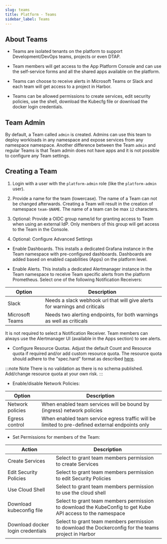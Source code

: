 ```yaml
---
slug: teams
title: Platform - Teams
sidebar_label: Teams
---
```


<!-- ![Console: Teams](../../img/platform-teams.png) -->

## About Teams

- Teams are isolated tenants on the platform to support Development/DevOps teams, projects or even DTAP.

- Team members will get access to the App Platform Console and can use the self-service forms and all the shared apps available on the platform.

- Teams can choose to receive alerts in Microsoft Teams or Slack and each team will get access to a project in Harbor.

- Teams can be allowed permissions to create services, edit security policies, use the shell, download the Kubecfg file or download the docker login credentials.

## Team Admin

By default, a Team called `admin` is created. Admins can use this team to deploy workloads in any namespace and expose services from any namespace namespace. Another difference between the Team `admin` and regular Teams is that Team admin does not have apps and it is not possible to configure any Team settings.

## Creating a Team

1. Login with a user with the `platform-admin` role (like the `platform-admin` user).

2. Provide a name for the team (lowercase). The name of a Team can not be changed afterwards. Creating a Team will result in the creation of namespace `team-$NAME`. The name of a team can be max `12` characters.

3. Optional: Provide a OIDC group name/id for granting access to Team when using an external IdP. Only members of this group will get access to the Team in the Console.

4. Optional: Configure Advanced Settings

- Enable Dashboards. This installs a dedicated Grafana instance in the Team namespace with pre-configured dashboards. Dashboards are added based on enabled capabilities (Apps) on the platform level.

- Enable Alerts. This installs a dedicated Alertmanager instance in the Team namespace to receive Team specific alerts from the platform Prometheus. Select one of the following Notification Receivers:

| Option           | Description                                                                      |
| ---------------- | -------------------------------------------------------------------------------- |
| Slack            | Needs a slack webhook url that will give alerts for warnings and criticals       |
| Microsoft Teams  | Needs two alerting endpoints, for both warnings as well as criticals             |

It is not required to select a Notification Receiver. Team members can always use the Alertmanager UI (available in the Apps section) to see alerts.

- Configure Resource Quotas. Adjust the default Count and Resource quota if required and/or add custom resource quota. The resource quota should adhere to the "spec.hard" format as described [here](https://kubernetes.io/docs/concepts/policy/resource-quotas/).

:::note Note
There is no validation as there is no schema published. Add/change resource quota at your own risk.
:::

- Enable/disable Network Policies:

| Option           | Description                                                                            |
| ---------------- | -------------------------------------------------------------------------------------- |
| Network policies | When enabled team services will be bound by (ingress) network policies                 |
| Egress control   | When enabled team service egress traffic will be limited to pre-defined external endpoints only |

- Set Permissions for members of the Team:

| Action                            | Description                                                                                                |
| --------------------------------- | ---------------------------------------------------------------------------------------------------------- |
| Create Services                   | Select to grant team members permission to create Services                                                 |
| Edit Security Policies            | Select to grant team members permission to edit Security Policies                                          |
| Use Cloud Shell                   | Select to grant team members permission to use the cloud shell                                             |
| Download kubeconfig file          | Select to grant team members permission to download the KubeConfig to get Kube API access to the namespace |
| Download docker login credentials | Select to grant team members permission to download the Dockerconfig for the teams project in Harbor       |
